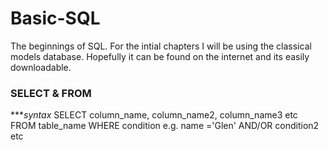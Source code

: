 # Basic-SQL

The beginnings of SQL. For the intial chapters I will be using the classical models database. Hopefully it can be found on the internet and its easily downloadable.


### SELECT & FROM 
****syntax*
SELECT column_name, column_name2, column_name3 etc 
FROM table_name 
WHERE condition e.g. name ='Glen'
AND/OR condition2 etc 
